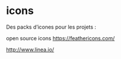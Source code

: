 # icons

Des packs d’icones pour les projets :

open source icons  https://feathericons.com/

http://www.linea.io/
